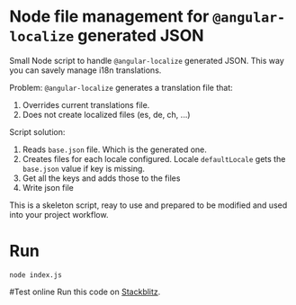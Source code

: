 # Node file management for `@angular-localize` generated JSON
Small Node script to handle `@angular-localize` generated JSON. This way you can savely manage i18n translations.

Problem:
`@angular-localize` generates a translation file that:
1. Overrides current translations file.
2. Does not create localized files (es, de, ch, ...)

Script solution:
1. Reads `base.json` file. Which is the generated one.
2. Creates files for each locale configured. Locale `defaultLocale` gets the `base.json` value if key is missing.
3. Get all the keys and adds those to the files
4. Write json file

This is a skeleton script, reay to use and prepared to be modified and used into your project workflow.

# Run
`node index.js`

#Test online
Run this code on [Stackblitz](stackblitz.com/edit/node-i18n-json).
